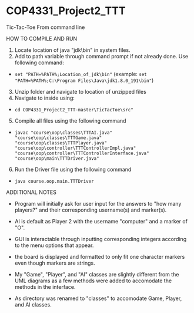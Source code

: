 # COP4331_Project2_TTT
Tic-Tac-Toe From command line

HOW TO COMPILE AND RUN
1. Locate location of java "jdk\bin" in system files.
2. Add to path variable through command prompt if not already done. Use following command: 
  - `set "PATH=%PATH%;Location_of_jdk\bin"`  (example: `set "PATH=%PATH%;C:\Program Files\Java\jdk1.8.0_191\bin"`)
3. Unzip folder and navigate to location of unzipped files
4. Navigate to inside using:
  - `cd COP4331_Project2_TTT-master\TicTacToe\src"`
5. Compile all files using the following command
  - `javac "course\oop\classes\TTTAI.java" "course\oop\classes\TTTGame.java" "course\oop\classes\TTTPlayer.java" "course\oop\controller\TTTControllerImpl.java" "course\oop\controller\TTTControllerInterface.java" "course\oop\main\TTTDriver.java"`
6. Run the Driver file using the following command
  - `java course.oop.main.TTTDriver`

ADDITIONAL NOTES
- Program will initially ask for user input for the answers to "how many players?" and their corresponding username(s) and marker(s).
- AI is default as Player 2 with the username "computer" and a marker of "O".
- GUI is interactable through inputting corresponding integers according to the menu options that appear.
- the board is displayed and formatted to only fit one character markers even though markers are strings.

- My "Game", "Player", and "AI" classes are slightly different from the UML diagrams as a few methods were added to accomodate the methods in the interface.
- As <other> directory was renamed to "classes" to accomodate Game, Player, and AI classes.
  
